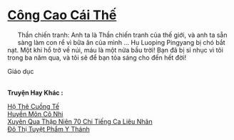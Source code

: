 <a href="https://truyentiki.com/cong-cao-cai-the.33723/" title="Công Cao Cái Thế"><h1>Công Cao Cái Thế</h1></a><div style="display:table"><img align="right" style="float: left; padding: 10px;" src="https://truyentiki.com/images/story/200x260/33723.jpg" alt="">Thần chiến tranh: Anh ta là Thần chiến tranh của thế giới, và anh ta sẵn sàng làm con rể vì bữa ăn của mình ... Hu Luoping Pingyang bị chó bắt nạt. Một khi hổ trở về núi, máu là một nửa bầu trời! Bạn đã bị sỉ nhục vì tôi trong ba năm qua, và tôi sẽ để bạn tỏa sáng cho đến hết đời! <p></p> Giáo dục</div><p><br><b>Truyện Hay Khác :</b></p><a href="https://truyentiki.com/ho-the-cuong-te.33722/" alt="Hộ Thê Cuồng Tế">Hộ Thê Cuồng Tế</a><br/><a href="https://github.com/nownovels/top500/tree/master/truyenhay/33913/" alt="Huyền Môn Cô Nhi">Huyền Môn Cô Nhi</a><br/><a href="https://github.com/nownovels/top500/tree/master/truyenhay/33899/" alt="Xuyên Qua Thập Niên 70 Chi Tiếng Ca Liêu Nhân">Xuyên Qua Thập Niên 70 Chi Tiếng Ca Liêu Nhân</a><br/><a href="https://github.com/nownovels/top500/tree/master/truyenhay/33787/" alt="Đô Thị Tuyệt Phẩm Y Thánh">Đô Thị Tuyệt Phẩm Y Thánh</a><br/>